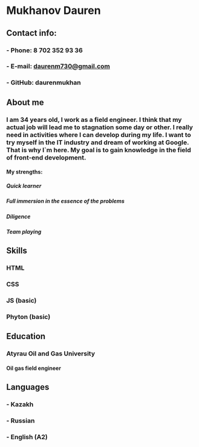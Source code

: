# Mukhanov Dauren

## Contact info:
### - Phone: 8 702 352 93 36
### - E-mail: daurenm730@gmail.com
### - GitHub: daurenmukhan

## About me
### I am 34 years old, I work as a field engineer. I think that my actual job will lead me to stagnation some day or other. I really need in activities where I can develop during my life. I want to try myself in the IT industry and dream of working at Google. That is why I`m here. My goal is to gain knowledge in the field of front-end development.

#### My strengths:
##### Quick learner
##### Full immersion in the essence of the problems
##### Diligence
##### Team playing

## Skills
### HTML
### CSS
### JS (basic)
### Phyton (basic)

## Education
### Atyrau Oil and Gas University
#### Oil gas field engineer

## Languages
### - Kazakh
### - Russian
### - English (A2)


